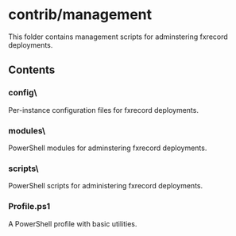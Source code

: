 # contrib/management

This folder contains management scripts for adminstering fxrecord deployments.

## Contents

### config\

Per-instance configuration files for fxrecord deployments.

### modules\

PowerShell modules for adminstering fxrecord deployments.

### scripts\

PowerShell scripts for administering fxrecord deployments.

### Profile.ps1

A PowerShell profile with basic utilities.


